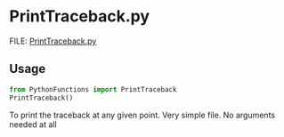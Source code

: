 # PrintTraceback.py

FILE: [PrintTraceback.py](../PythonFunctions/PrintTraceback.py)

## Usage

```py
from PythonFunctions import PrintTraceback
PrintTraceback()
```

To print the traceback at any given point. Very simple file. No arguments needed at all
